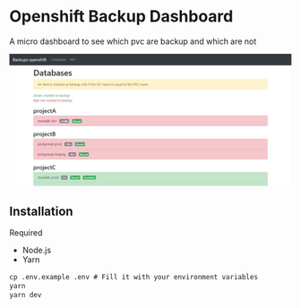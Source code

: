 # Openshift Backup Dashboard

A micro dashboard to see which pvc are backup and which are not

![Capture](images/1.jpg?raw=true)

## Installation

Required

- Node.js
- Yarn

```
cp .env.example .env # Fill it with your environment variables
yarn
yarn dev
```
